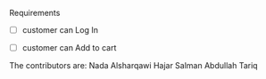 Requirements
- [ ] customer can Log In 

- [ ] customer can Add to cart

The contributors are:
Nada Alsharqawi
Hajar Salman
Abdullah Tariq
